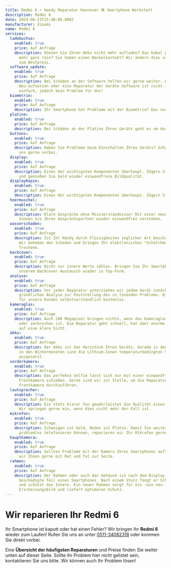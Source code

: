 ```yaml
---
title: Redmi 6 ‣ Handy Reparatur Hannover 🛠️ Smartphone Werkstatt
description: Redmi 6
date: 2024-06-23T15:40:00.000Z
manufacturer: Xiaomi
name: Redmi 6
services:
  ladebuchse:
    enabled: true
    price: Auf Anfrage
    description: Können Sie Ihren Akku nicht mehr aufladen? Das Kabel passt nicht
      mehr ganz rein? Sie haben einen Wackelkontakt? Wir ändern dies schnell und
      zum Bestpreis.
  software_update:
    enabled: true
    price: Auf Anfrage
    description: Bei Schäden an der Software helfen wir gerne weiter. Ein
      Neu-aufsetzen oder eine Reparatur der Geräte Software ist nicht immer
      einfach, jedoch kein Problem für Uns!
  biometrie:
    enabled: true
    price: Auf Anfrage
    description: Ihr Smartphone hat Probleme mit der Biometrie? Das verhindert das entsperren Ihres Geräts mit Fingerabdruck oder Gesichtserkennung. Wir bringen Ihr Gerät dazu Sie wieder zu erkennen!
  platine:
    enabled: true
    price: Auf Anfrage
    description: Bei Schäden an der Platine Ihres Geräts geht es um das Herzstück des Smartphones. Wir können selbst schwierige Schäden wieder beheben!
  buttons:
    enabled: true
    price: Auf Anfrage
    description: Haben Sie Probleme beim Einschalten Ihres Geräts? Schauen Sie bei
      uns gerne vorbei.
  display:
    enabled: true
    price: Auf Anfrage
    description: Eines der wichtigsten Komponenten überhaupt. Zögern Sie nicht lange
      und genießen Sie bald wieder einwandfreie Bildqualität.
  displayKopie:
    enabled: true
    price: Auf Anfrage
    description: Eines der wichtigsten Komponenten überhaupt. Zögern Sie nicht lange und genießen Sie bald wieder einwandfreie Bildqualität. Ein nicht originales Display bietet in der Regel eine ähnliche gute Qualität zu einem günstigeren Preis.
  hoermuschel:
    enabled: true
    price: Auf Anfrage
    description: Klare Gespräche ohne Missverständnisse! Mit einer neuen Hörmuschel
      können Sie Ihren Gesprächspartner wieder einwandfrei verstehen.
  wasserschaden:
    enabled: true
    price: Auf Anfrage
    description: Ist Ihr Handy durch Flüssigkeiten jeglicher Art beschädigt worden?
      Wir beheben den Schaden und bringen Ihr elektronisches "Schäfchen" ins
      Trockene.
  backcover:
    enabled: true
    price: Auf Anfrage
    description: Nicht nur innere Werte zählen. Bringen Sie Ihr Smartphone mit
      unserem Backcover Austausch wieder in Top-Form.
  analyse:
    enabled: true
    price: Auf Anfrage
    description: Vor jeder Reparatur unterziehen wir jedem Gerät zunächst einer
      gründlichen Analyse zur Feststellung des zu lösenden Problems. Diese ist
      für unsere Kunden selbstverständlich kostenlos.
  kameraglas:
    enabled: true
    price: Auf Anfrage
    description: Auch 200 Megapixel bringen nichts, wenn das Kameraglas zerkratzt
      oder zerbrochen ist. Die Reparatur geht schnell, hat aber enorme Effekte
      auf eine klare Sicht.
  akku:
    enabled: true
    price: Auf Anfrage
    description: Der Akku ist das Herzstück Ihres Geräts. Gerade in den Sommer- und
      in den Wintermonaten sind die Lithium-Ionen temperaturbedingten Strapazen
      ausgesetzt.
  vorderkamera:
    enabled: true
    price: Auf Anfrage
    description: Das perfekte Selfie lässt sich nur mit einer einwandfreien
      Frontkamera schießen. Gerne sind wir zur Stelle, um die Reparatur an Ihrer
      Frontkamera durchzuführen.
  lautsprecher:
    enabled: true
    price: Auf Anfrage
    description: Ein stets klarer Ton gewährleistet die Qualität eines Smartphones.
      Wir springen gerne ein, wenn dies nicht mehr der Fall ist.
  mikrofon:
    enabled: true
    price: Auf Anfrage
    description: Schweigen ist Gold, Reden ist Platin. Damit Sie weiterhin
      problemlos telefonieren können, reparieren wir Ihr Mikrofon gerne.
  hauptkamera:
    enabled: true
    price: Auf Anfrage
    description: Sollten Probleme mit der Kamera Ihres Smartphones auftreten, stehen
      wir Ihnen gerne mit Rat und Tat zur Seite.
  rahmen:
    enabled: true
    price: Auf Anfrage
    description: Der Rahmen oder auch das Gehäuse ist nach dem Display das meist
      beschädigte Teil eines Smartphones. Nach einem Sturz fängt er Schäden ab
      und schützt das Innere. Ein neuer Rahmen sorgt für ein -wie neu-
      Erscheinungsbild und liefert optimalen Schutz.
---
```

# Wir reparieren Ihr Redmi 6

Ihr Smartphone ist kaputt oder hat einen Fehler? Wir bringen Ihr **Redmi 6** wieder zum Laufen! Rufen Sie uns an unter [0511-34082318](tel:051134082318) oder kommen Sie direkt vorbei.

Eine **Übersicht der häufigsten Reparaturen** und Preise finden Sie weiter unten auf dieser Seite. Sollte ihr Problem hier nicht gelistet sein, kontaktieren Sie uns bitte. Wir können auch Ihr Problem lösen!
